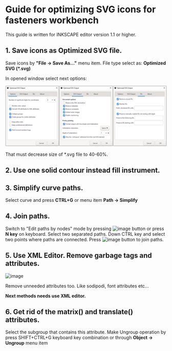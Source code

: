 # Guide for optimizing SVG icons for fasteners workbench

This guide is written for INKSCAPE editor version 1.1 or higher.

## 1. Save icons as Optimized SVG file.

Save icons by **"File → Save As..."** menu item. File type select as: **Optimized SVG (*.svg)**

In opened window select next options:

![image](MEDIA/Icon_optimization_tool_settings.png)

That must decrease size of *.svg file to 40-60%.

## 2. Use one solid contour instead fill instrument.

## 3. Simplify curve paths.

Select curve and press **CTRL+G** or menu item **Path → Simplify** 

## 4. Join paths.

Switch to "Edit paths by nodes" mode by pressing ![image](https://user-images.githubusercontent.com/116030160/198841313-97c477a8-d142-43ae-813f-de114027b559.png)
 button or press **N key** on keyboard.
Select two separated paths. Down CTRL key and select two points where paths are connected.
Press ![image](https://user-images.githubusercontent.com/116030160/198841498-1a7af5a2-24af-495d-aa65-34f2d0ae18ee.png)
 button to join paths.

## 5. Use XML Editor. Remove garbage tags and attributes.

![image](https://user-images.githubusercontent.com/116030160/198841682-7f796d4b-cdee-4a38-b917-e06648cd89ed.png)

Remove unneeded attributes too. Like sodipodi, font attributes etc...

**Next methods needs use XML editor.**

## 6. Get rid of the matrix() and translate() attributes.

Select the subgroup that contains this attribute.
Make Ungroup operation by press SHIFT+CTRL+G keyboard key combination or through **Object → Ungroup** menu item

